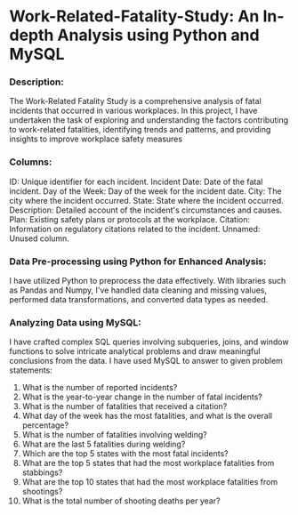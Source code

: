 # Work-Related-Fatality-Study: An In-depth Analysis using Python and MySQL

### Description:
The Work-Related Fatality Study is a comprehensive analysis of fatal incidents that occurred in various workplaces. In this project, I have undertaken the task of exploring and understanding the factors contributing to work-related fatalities, identifying trends and patterns, and providing insights to improve workplace safety measures

### Columns:
ID: Unique identifier for each incident.
Incident Date: Date of the fatal incident.
Day of the Week: Day of the week for the incident date.
City: The city where the incident occurred.
State: State where the incident occurred.
Description: Detailed account of the incident's circumstances and causes.
Plan: Existing safety plans or protocols at the workplace.
Citation: Information on regulatory citations related to the incident.
Unnamed: Unused column.

### Data Pre-processing using Python for Enhanced Analysis:
I have utilized Python to preprocess the data effectively. With libraries such as Pandas and Numpy, I've handled data cleaning and missing values, performed data transformations, and converted data types as needed. 

### Analyzing Data using MySQL:
I have crafted complex SQL queries involving subqueries, joins, and window functions to solve intricate analytical problems and draw meaningful conclusions from the data.
I have used MySQL to answer to given problem statements:
  1. What is the number of reported incidents?
  2. What is the year-to-year change in the number of fatal incidents?
  3. What is the number of fatalities that received a citation?
  4. What day of the week has the most fatalities, and what is the overall percentage?
  5. What is the number of fatalities involving welding?
  6. What are the last 5 fatalities during welding?
  7. Which are the top 5 states with the most fatal incidents?
  8. What are the top 5 states that had the most workplace fatalities from stabbings?
  9. What are the top 10 states that had the most workplace fatalities from shootings?
  10. What is the total number of shooting deaths per year?

